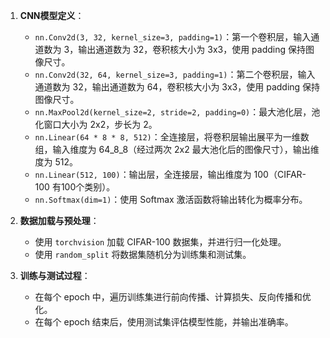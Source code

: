1. **CNN模型定义**：
    
    - `nn.Conv2d(3, 32, kernel_size=3, padding=1)`：第一个卷积层，输入通道数为 3，输出通道数为 32，卷积核大小为 3x3，使用 padding 保持图像尺寸。
    - `nn.Conv2d(32, 64, kernel_size=3, padding=1)`：第二个卷积层，输入通道数为 32，输出通道数为 64，卷积核大小为 3x3，使用 padding 保持图像尺寸。
    - `nn.MaxPool2d(kernel_size=2, stride=2, padding=0)`：最大池化层，池化窗口大小为 2x2，步长为 2。
    - `nn.Linear(64 * 8 * 8, 512)`：全连接层，将卷积层输出展平为一维数组，输入维度为 64_8_8（经过两次 2x2 最大池化后的图像尺寸），输出维度为 512。
    - `nn.Linear(512, 100)`：输出层，全连接层，输出维度为 100（CIFAR-100 有100个类别）。
    - `nn.Softmax(dim=1)`：使用 Softmax 激活函数将输出转化为概率分布。
2. **数据加载与预处理**：
    
    - 使用 `torchvision` 加载 CIFAR-100 数据集，并进行归一化处理。
    - 使用 `random_split` 将数据集随机分为训练集和测试集。
3. **训练与测试过程**：
    
    - 在每个 epoch 中，遍历训练集进行前向传播、计算损失、反向传播和优化。
    - 在每个 epoch 结束后，使用测试集评估模型性能，并输出准确率。